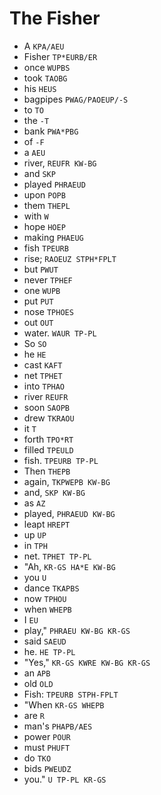 # The Fisher

* A `KPA/AEU`
* Fisher `TP*EURB/ER`
* once `WUPBS`
* took `TAOBG`
* his `HEUS`
* bagpipes `PWAG/PAOEUP/-S`
* to `TO`
* the `-T`
* bank `PWA*PBG`
* of `-F`
* a `AEU`
* river, `REUFR KW-BG`
* and `SKP`
* played `PHRAEUD`
* upon `POPB`
* them `THEPL`
* with `W`
* hope `HOEP`
* making `PHAEUG`
* fish `TPEURB`
* rise; `RAOEUZ STPH*FPLT`
* but `PWUT`
* never `TPHEF`
* one `WUPB`
* put `PUT`
* nose `TPHOES`
* out `OUT`
* water. `WAUR TP-PL`
* So `SO`
* he `HE`
* cast `KAFT`
* net `TPHET`
* into `TPHAO`
* river `REUFR`
* soon `SAOPB`
* drew `TKRAOU`
* it `T`
* forth `TPO*RT`
* filled `TPEULD`
* fish. `TPEURB TP-PL`
* Then `THEPB`
* again, `TKPWEPB KW-BG`
* and, `SKP KW-BG`
* as `AZ`
* played, `PHRAEUD KW-BG`
* leapt `HREPT`
* up `UP`
* in `TPH`
* net. `TPHET TP-PL`
* "Ah, `KR-GS HA*E KW-BG`
* you `U`
* dance `TKAPBS`
* now `TPHOU`
* when `WHEPB`
* I `EU`
* play," `PHRAEU KW-BG KR-GS`
* said `SAEUD`
* he. `HE TP-PL`
* "Yes," `KR-GS KWRE KW-BG KR-GS`
* an `APB`
* old `OLD`
* Fish: `TPEURB STPH-FPLT`
* "When `KR-GS WHEPB`
* are `R`
* man's `PHAPB/AES`
* power `POUR`
* must `PHUFT`
* do `TKO`
* bids `PWEUDZ`
* you." `U TP-PL KR-GS`
